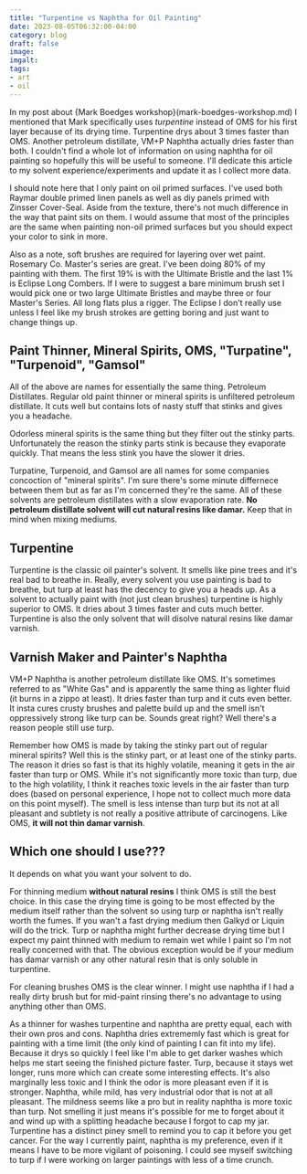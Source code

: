 ```yaml
---
title: "Turpentine vs Naphtha for Oil Painting"
date: 2023-08-05T06:32:00-04:00
category: blog
draft: false
image: 
imgalt: 
tags: 
- art
- oil
---
```

In my post about {Mark Boedges workshop}(mark-boedges-workshop.md) I mentioned that Mark specifically uses *turpentine*
instead of OMS for his first layer because of its drying time.
Turpentine drys about 3 times faster than OMS.
Another petroleum distillate, VM+P Naphtha actually dries faster than both.
I couldn't find a whole lot of information on using naphtha for oil painting so hopefully this will be useful to someone.
I'll dedicate this article to my solvent experience/experiments and update it as I collect more data.

I should note here that I only paint on oil primed surfaces. 
I've used both Raymar double primed linen panels as well as diy panels primed with Zinsser Cover-Seal.
Aside from the texture, there's not much difference in the way that paint sits on them.
I would assume that most of the principles are the same when painting non-oil primed surfaces but you should expect your color to sink in more.

Also as a note, soft brushes are required for layering over wet paint. Rosemary Co. Master's series are great. I've been doing 80% of my painting with them. The first 19% is with the Ultimate Bristle and the last 1% is Eclipse Long Combers. If I were to suggest a bare minimum brush set I would pick one or two large Ultimate Bristles and maybe three or four Master's Series. All long flats plus a rigger. The Eclipse I don't really use unless I feel like my brush strokes are getting boring and just want to change things up.


## Paint Thinner, Mineral Spirits, OMS, "Turpatine", "Turpenoid", "Gamsol"
All of the above are names for essentially the same thing. Petroleum Distillates.
Regular old paint thinner or mineral spirits is unfiltered petroleum distillate.
It cuts well but contains lots of nasty stuff that stinks and gives you a headache.

Odorless mineral spirits is the same thing but they filter out the stinky parts.
Unfortunately the reason the stinky parts stink is because they evaporate quickly.
That means the less stink you have the slower it dries.

Turpatine, Turpenoid, and Gamsol are all names for some companies concoction of "mineral spirits".
I'm sure there's some minute differnece between them but as far as I'm concerned they're the same.
All of these solvents are petroleum distillates with a slow evaporation rate.
**No petroleum distillate solvent will cut natural resins like damar.**
Keep that in mind when mixing mediums.


## Turpentine 

Turpentine is the classic oil painter's solvent.
It smells like pine trees and it's real bad to breathe in. 
Really, every solvent you use painting is bad to breathe, but turp at least has the decency to give you a heads up.
As a solvent to actually paint with (not just clean brushes) turpentine is highly superior to OMS.
It dries about 3 times faster and cuts much better.
Turpentine is also the only solvent that will disolve natural resins like damar varnish.

## Varnish Maker and Painter's Naphtha

VM+P Naphtha is another petroleum distillate like OMS. 
It's sometimes referred to as "White Gas" and is apparently the same thing as lighter fluid (it burns in a zippo at least).
It dries faster than turp and it cuts even better.
It insta cures crusty brushes and palette build up and the smell isn't oppressively strong like turp can be.
Sounds great right? Well there's a reason people still use turp.

Remember how OMS is made by taking the stinky part out of regular mineral spirits?
Well this is the stinky part, or at least one of the stinky parts.
The reason it dries so fast is that its highly volatile, meaning it gets in the air faster than turp or OMS.
While it's not significantly more toxic than turp, due to the high volatility, 
I think it reaches toxic levels in the air faster than turp does (based on personal experience, I hope not to collect much more data on this point myself).
The smell is less intense than turp but its not at all pleasant and subtlety is not really a positive attribute of carcinogens.
Like OMS, **it will not thin damar varnish**.


## Which one should I use???
It depends on what you want your solvent to do.

For thinning medium **without natural resins** I think OMS is still the best choice.
In this case the drying time is going to be most effected by the medium itself rather than the solvent
so using turp or naphtha isn't really worth the fumes.
If you wan't a fast drying medium then Galkyd or Liquin will do the trick.
Turp or naphtha might further decrease drying time but I expect my paint thinned with medium to remain wet while I paint so I'm not really concerned with that.
The obvious exception would be if your medium has damar varnish or any other natural resin that is only soluble in turpentine.

For cleaning brushes OMS is the clear winner. 
I might use naphtha if I had a really dirty brush but for mid-paint rinsing there's no advantage to using anything other than OMS.

As a thinner for washes turpentine and naphtha are pretty equal, each with their own pros and cons. 
Naphtha dries extrememly fast which is great for painting with a time limit (the only kind of painting I can fit into my life).
Because it drys so quickly I feel like I'm able to get darker washes which helps me start seeing the finished picture faster.
Turp, because it stays wet longer, runs more which can create some interesting effects.
It's also marginally less toxic and I think the odor is more pleasant even if it is stronger.
Naphtha, while mild, has very industrial odor that is not at all pleasant.
The mildness seems like a pro but in reality naphtha is more toxic than turp. 
Not smelling it just means it's possible for me to forget about it and wind up with a splitting headache because I forgot to cap my jar.
Turpentine has a distinct piney smell to remind you to cap it before you get cancer.
For the way I currently paint, naphtha is my preference, even if it means I have to be more vigilant of poisoning.
I could see myself switching to turp if I were working on larger paintings with less of a time crunch.



